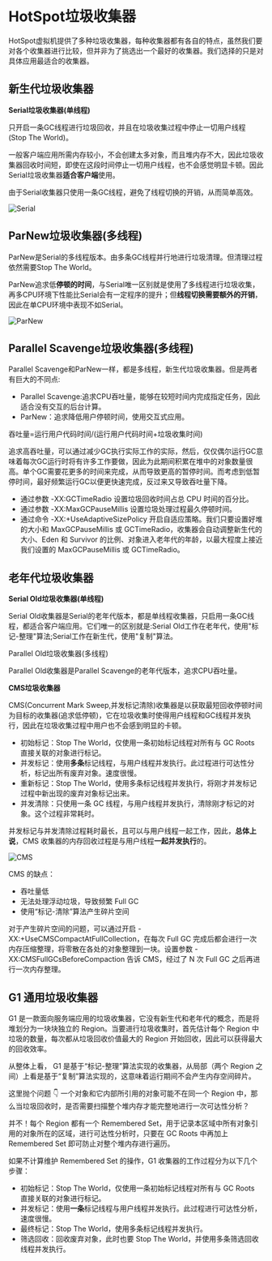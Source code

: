 # HotSpot垃圾收集器

HotSpot虚拟机提供了多种垃圾收集器，每种收集器都有各自的特点，虽然我们要对各个收集器进行比较，但并非为了挑选出一个最好的收集器。我们选择的只是对具体应用最适合的收集器。

## 新生代垃圾收集器

**Serial垃圾收集器(单线程)**

只开启一条GC线程进行垃圾回收，并且在垃圾收集过程中停止一切用户线程(Stop The World)。

一般客户端应用所需内存较小，不会创建太多对象，而且堆内存不大，因此垃圾收集器回收时间短，即使在这段时间停止一切用户线程，也不会感觉明显卡顿。因此Serial垃圾收集器**适合客户端**使用。

由于Serial收集器只使用一条GC线程，避免了线程切换的开销，从而简单高效。

![Serial](https://github.com/doocs/jvm/raw/main/docs/images/serial.png)

## ParNew垃圾收集器(多线程)

ParNew是Serial的多线程版本。由多条GC线程并行地进行垃圾清理。但清理过程依然需要Stop The World。

ParNew追求低**停顿的时间**，与Serial唯一区别就是使用了多线程进行垃圾收集，再多CPU环境下性能比Serial会有一定程序的提升；但**线程切换需要额外的开销**，因此在单CPU环境中表现不如Serial。

![ParNew](https://github.com/doocs/jvm/raw/main/docs/images/parnew.png)

## Parallel Scavenge垃圾收集器(多线程)

Parallel Scavenge和ParNew一样，都是多线程，新生代垃圾收集器。但是两者有巨大的不同点:

- Parallel Scavenge:追求CPU吞吐量，能够在较短时间内完成指定任务，因此适合没有交互的后台计算。
- ParNew：追求降低用户停顿时间，使用交互式应用。

吞吐量=运行用户代码时间/(运行用户代码时间+垃圾收集时间)

追求高吞吐量，可以通过减少GC执行实际工作的实际，然后，仅仅偶尔运行GC意味着每次GC运行时将有许多工作要做，因此为此期间积累在堆中的对象数量很高。单个GC需要花更多的时间来完成，从而导致更高的暂停时间。而考虑到低暂停时间，最好频繁运行GC以便更快速完成，反过来又导致吞吐量下降。

- 通过参数 -XX:GCTimeRadio 设置垃圾回收时间占总 CPU 时间的百分比。
- 通过参数 -XX:MaxGCPauseMillis 设置垃圾处理过程最久停顿时间。
- 通过命令 -XX:+UseAdaptiveSizePolicy 开启自适应策略。我们只要设置好堆的大小和 MaxGCPauseMillis 或 GCTimeRadio，收集器会自动调整新生代的大小、Eden 和 Survivor 的比例、对象进入老年代的年龄，以最大程度上接近我们设置的 MaxGCPauseMillis 或 GCTimeRadio。

## 老年代垃圾收集器

**Serial Old垃圾收集器(单线程)**

Serial Old收集器是Serial的老年代版本，都是单线程收集器，只启用一条GC线程，都适合客户端应用。它们唯一的区别就是:Serial Old工作在老年代，使用"标记-整理"算法;Serial工作在新生代，使用"复制"算法。

Parallel Old垃圾收集器(多线程)

Parallel Old收集器是Parallel Scavenge的老年代版本，追求CPU吞吐量。

**CMS垃圾收集器**

CMS(Concurrent Mark Sweep,并发标记清除)收集器是以获取最短回收停顿时间为目标的收集器(追求低停顿)，它在垃圾收集时使得用户线程和GC线程并发执行，因此在垃圾收集过程中用户也不会感到明显的卡顿。

- 初始标记：Stop The World，仅使用一条初始标记线程对所有与 GC Roots 直接关联的对象进行标记。
- 并发标记：使用**多条**标记线程，与用户线程并发执行。此过程进行可达性分析，标记出所有废弃对象。速度很慢。
- 重新标记：Stop The World，使用多条标记线程并发执行，将刚才并发标记过程中新出现的废弃对象标记出来。
- 并发清除：只使用一条 GC 线程，与用户线程并发执行，清除刚才标记的对象。这个过程非常耗时。

并发标记与并发清除过程耗时最长，且可以与用户线程一起工作，因此，**总体上说**，CMS 收集器的内存回收过程是与用户线程**一起并发执行**的。

![CMS](https://github.com/doocs/jvm/raw/main/docs/images/cms.png)

CMS 的缺点：

- 吞吐量低
- 无法处理浮动垃圾，导致频繁 Full GC
- 使用“标记-清除”算法产生碎片空间

对于产生碎片空间的问题，可以通过开启 -XX:+UseCMSCompactAtFullCollection，在每次 Full GC 完成后都会进行一次内存压缩整理，将零散在各处的对象整理到一块。设置参数 -XX:CMSFullGCsBeforeCompaction 告诉 CMS，经过了 N 次 Full GC 之后再进行一次内存整理。

## G1 通用垃圾收集器

G1 是一款面向服务端应用的垃圾收集器，它没有新生代和老年代的概念，而是将堆划分为一块块独立的 Region。当要进行垃圾收集时，首先估计每个 Region 中垃圾的数量，每次都从垃圾回收价值最大的 Region 开始回收，因此可以获得最大的回收效率。

从整体上看， G1 是基于“标记-整理”算法实现的收集器，从局部（两个 Region 之间）上看是基于“复制”算法实现的，这意味着运行期间不会产生内存空间碎片。

这里抛个问题 👇
一个对象和它内部所引用的对象可能不在同一个 Region 中，那么当垃圾回收时，是否需要扫描整个堆内存才能完整地进行一次可达性分析？

并不！每个 Region 都有一个 Remembered Set，用于记录本区域中所有对象引用的对象所在的区域，进行可达性分析时，只要在 GC Roots 中再加上 Remembered Set 即可防止对整个堆内存进行遍历。

如果不计算维护 Remembered Set 的操作，G1 收集器的工作过程分为以下几个步骤：

- 初始标记：Stop The World，仅使用一条初始标记线程对所有与 GC Roots 直接关联的对象进行标记。
- 并发标记：使用**一条**标记线程与用户线程并发执行。此过程进行可达性分析，速度很慢。
- 最终标记：Stop The World，使用多条标记线程并发执行。
- 筛选回收：回收废弃对象，此时也要 Stop The World，并使用多条筛选回收线程并发执行。